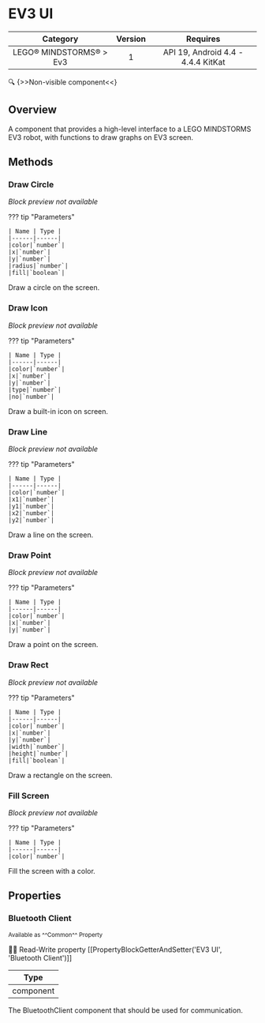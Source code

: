 # EV3 UI

| Category | Version | Requires |
|:--------:|:-------:|:--------:|
|LEGO® MINDSTORMS® > Ev3|1|API 19, Android 4.4 - 4.4.4 KitKat|

:mag: {>>Non-visible component<<}

## Overview

A component that provides a high-level interface to a LEGO MINDSTORMS EV3 robot, with functions to draw graphs on EV3 screen.

## Methods

### Draw Circle

_Block preview not available_

??? tip "Parameters"

    | Name | Type |
    |------|------|
    |color|`number`|
    |x|`number`|
    |y|`number`|
    |radius|`number`|
    |fill|`boolean`|


Draw a circle on the screen.

### Draw Icon

_Block preview not available_

??? tip "Parameters"

    | Name | Type |
    |------|------|
    |color|`number`|
    |x|`number`|
    |y|`number`|
    |type|`number`|
    |no|`number`|


Draw a built-in icon on screen.

### Draw Line

_Block preview not available_

??? tip "Parameters"

    | Name | Type |
    |------|------|
    |color|`number`|
    |x1|`number`|
    |y1|`number`|
    |x2|`number`|
    |y2|`number`|


Draw a line on the screen.

### Draw Point

_Block preview not available_

??? tip "Parameters"

    | Name | Type |
    |------|------|
    |color|`number`|
    |x|`number`|
    |y|`number`|


Draw a point on the screen.

### Draw Rect

_Block preview not available_

??? tip "Parameters"

    | Name | Type |
    |------|------|
    |color|`number`|
    |x|`number`|
    |y|`number`|
    |width|`number`|
    |height|`number`|
    |fill|`boolean`|


Draw a rectangle on the screen.

### Fill Screen

_Block preview not available_

??? tip "Parameters"

    | Name | Type |
    |------|------|
    |color|`number`|


Fill the screen with a color.

## Properties

### Bluetooth Client

<small>Available as ^^Common^^ Property</small>

:eyes::pencil: Read-Write property
[[PropertyBlockGetterAndSetter('EV3 UI', 'Bluetooth Client')]]

| Type |
|:----:|
|component|

The BluetoothClient component that should be used for communication.